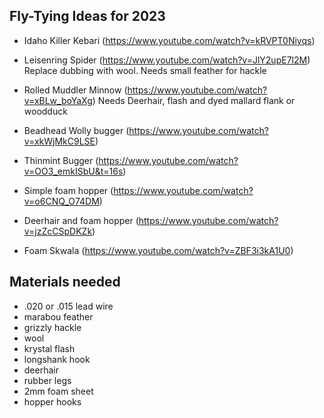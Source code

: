Fly-Tying Ideas for 2023
------------------------

* Idaho Killer Kebari (https://www.youtube.com/watch?v=kRVPT0Niyqs)

* Leisenring Spider (https://www.youtube.com/watch?v=JlY2upE7l2M)
Replace dubbing with wool.  Needs small feather for hackle

* Rolled Muddler Minnow (https://www.youtube.com/watch?v=xBLw_boYaXg)
Needs Deerhair, flash and dyed mallard flank or woodduck

* Beadhead Wolly bugger (https://www.youtube.com/watch?v=xkWjMkC9LSE)

* Thinmint Bugger (https://www.youtube.com/watch?v=OO3_emkISbU&t=16s)

* Simple foam hopper (https://www.youtube.com/watch?v=o6CNQ_O74DM)

* Deerhair and foam hopper (https://www.youtube.com/watch?v=jzZcCSpDKZk)

* Foam Skwala (https://www.youtube.com/watch?v=ZBF3i3kA1U0)

Materials needed
-----------------
- .020 or .015 lead wire
- marabou feather
- grizzly hackle
- wool
- krystal flash
- longshank hook
- deerhair
- rubber legs
- 2mm foam sheet
- hopper hooks

